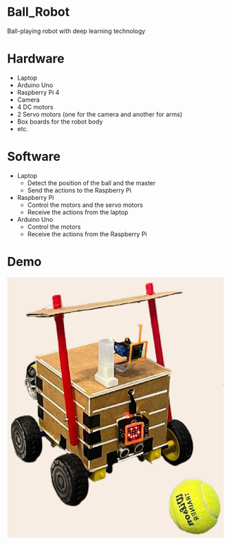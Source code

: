 # Ball_Robot
Ball-playing robot with deep learning technology

# Hardware

- Laptop
- Arduino Uno
- Raspberry Pi 4
- Camera
- 4 DC motors
- 2 Servo motors (one for the camera and another for arms)
- Box boards for the robot body
- etc.

# Software

- Laptop
  - Detect the position of the ball and the master
  - Send the actions to the Raspberry Pi
- Raspberry Pi
  - Control the motors and the servo motors
  - Receive the actions from the laptop
- Arduino Uno
  - Control the motors
  - Receive the actions from the Raspberry Pi

# Demo

![Ball Robot Image](image.png)

